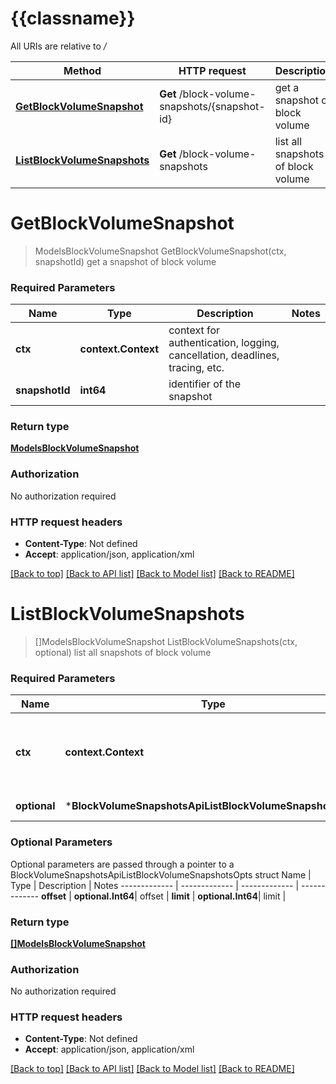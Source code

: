 # {{classname}}

All URIs are relative to */*

Method | HTTP request | Description
------------- | ------------- | -------------
[**GetBlockVolumeSnapshot**](BlockVolumeSnapshotsApi.md#GetBlockVolumeSnapshot) | **Get** /block-volume-snapshots/{snapshot-id} | get a snapshot of block volume
[**ListBlockVolumeSnapshots**](BlockVolumeSnapshotsApi.md#ListBlockVolumeSnapshots) | **Get** /block-volume-snapshots | list all snapshots of block volume

# **GetBlockVolumeSnapshot**
> ModelsBlockVolumeSnapshot GetBlockVolumeSnapshot(ctx, snapshotId)
get a snapshot of block volume

### Required Parameters

Name | Type | Description  | Notes
------------- | ------------- | ------------- | -------------
 **ctx** | **context.Context** | context for authentication, logging, cancellation, deadlines, tracing, etc.
  **snapshotId** | **int64**| identifier of the snapshot | 

### Return type

[**ModelsBlockVolumeSnapshot**](models.BlockVolumeSnapshot.md)

### Authorization

No authorization required

### HTTP request headers

 - **Content-Type**: Not defined
 - **Accept**: application/json, application/xml

[[Back to top]](#) [[Back to API list]](../README.md#documentation-for-api-endpoints) [[Back to Model list]](../README.md#documentation-for-models) [[Back to README]](../README.md)

# **ListBlockVolumeSnapshots**
> []ModelsBlockVolumeSnapshot ListBlockVolumeSnapshots(ctx, optional)
list all snapshots of block volume

### Required Parameters

Name | Type | Description  | Notes
------------- | ------------- | ------------- | -------------
 **ctx** | **context.Context** | context for authentication, logging, cancellation, deadlines, tracing, etc.
 **optional** | ***BlockVolumeSnapshotsApiListBlockVolumeSnapshotsOpts** | optional parameters | nil if no parameters

### Optional Parameters
Optional parameters are passed through a pointer to a BlockVolumeSnapshotsApiListBlockVolumeSnapshotsOpts struct
Name | Type | Description  | Notes
------------- | ------------- | ------------- | -------------
 **offset** | **optional.Int64**| offset | 
 **limit** | **optional.Int64**| limit | 

### Return type

[**[]ModelsBlockVolumeSnapshot**](*models.BlockVolumeSnapshot.md)

### Authorization

No authorization required

### HTTP request headers

 - **Content-Type**: Not defined
 - **Accept**: application/json, application/xml

[[Back to top]](#) [[Back to API list]](../README.md#documentation-for-api-endpoints) [[Back to Model list]](../README.md#documentation-for-models) [[Back to README]](../README.md)

